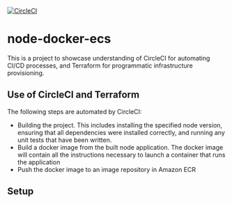 [![CircleCI](https://circleci.com/gh/kworathur/node-docker-ecs.svg?style=svg)](https://app.circleci.com/pipelines/github/kworathur/node-docker-ecs)
# node-docker-ecs 

This is a project to showcase understanding of CircleCI for automating CI/CD processes, and Terraform for programmatic infrastructure provisioning.

## Use of CircleCI and Terraform
The following steps are automated by CircleCI:

- Building the project. This includes installing the specified node version, ensuring that all dependencies were installed correctly, and running any unit tests that have been written. 
- Build a docker image from the built node application. The docker image will contain all the instructions necessary to launch a container that runs the application
- Push the docker image to an image repository in Amazon ECR


## Setup 

